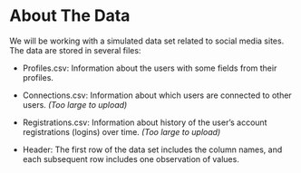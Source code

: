 # About The Data

We will be working with a simulated data set related to social media sites. The data are stored in several files:

 - Profiles.csv: Information about the users with some fields from their profiles.

 - Connections.csv: Information about which users are connected to other users. *(Too large to upload)*

 - Registrations.csv: Information about history of the user’s account registrations (logins) over time. *(Too large to upload)*

 - Header: The first row of the data set includes the column names, and each subsequent row includes one observation of values. 
